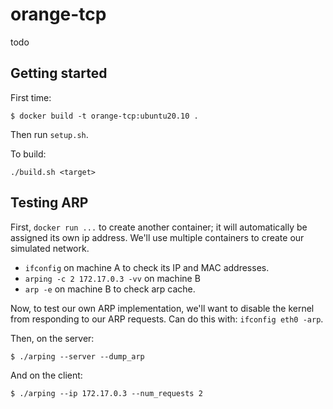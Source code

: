 # orange-tcp

todo

## Getting started

First time:
```
$ docker build -t orange-tcp:ubuntu20.10 .
```

Then run `setup.sh`.

To build:
```
./build.sh <target>
```

## Testing ARP

First, `docker run ...` to create another container; it will automatically be assigned its own ip address. We'll use multiple containers to create our simulated network.

* `ifconfig` on machine A to check its IP and MAC addresses.
* `arping -c 2 172.17.0.3 -vv` on machine B
* `arp -e` on machine B to check arp cache.

Now, to test our own ARP implementation, we'll want to disable the kernel from
responding to our ARP requests. Can do this with: `ifconfig eth0 -arp`.

Then, on the server:
```
$ ./arping --server --dump_arp
```

And on the client:
```
$ ./arping --ip 172.17.0.3 --num_requests 2
```

